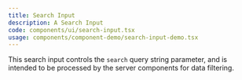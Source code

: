 ```yaml
---
title: Search Input
description: A Search Input
code: components/ui/search-input.tsx
usage: components/component-demo/search-input-demo.tsx
---
```


This search input controls the `search` query string parameter, and is intended to be processed by the server components for data filtering.
